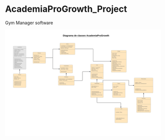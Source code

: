 # AcademiaProGrowth_Project
Gym Manager software

![alt text](https://github.com/leonardormlins/AcademiaProGrowth_Project/blob/master/ReadMeFiles/Projeto%20Lab%20BD%20III.png)
